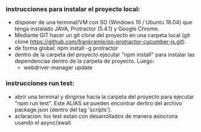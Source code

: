 ### instrucciones para instalar el proyecto local:

- disponer de una terminal/VM con SO (Windows 10 / Ubuntu 18.04) que tenga instalado JAVA, Protractor (5.4.1) y Google Chrome.
- Mediante GIT hacer un git clone del proyecto en una carpeta local (git clone https://github.com/frankramle/po-protractor-cucumber-js.git).
- de forma global: npm install -g protractor
- dentro de la carpeta del proyecto ejecutar "npm install" para instalar las dependencias dentro de la carpeta de proyecto. Luego:
    - webdriver-manager update 

### instrucciones run test:

- abrir una terminal y dirigirse hacia la carpeta del proyecto para ejecutar "npm run test". Este ALIAS se pueden encontrar dentro del archivo package.json (dentro del tag 'scripts').
- aclaracion: los test estan con desarrollados de manera asincrona usando el async/await
